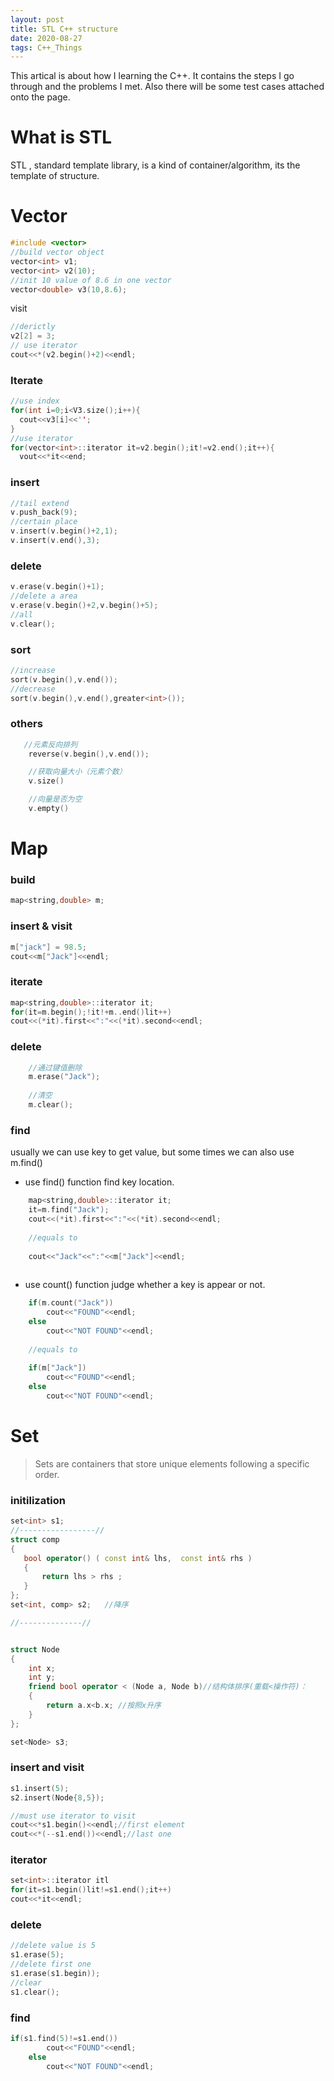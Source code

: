 ```yaml
---
layout: post
title: STL C++ structure
date: 2020-08-27
tags: C++_Things
---
```


This artical is about how I learning the C++. It contains the steps I go through and the problems I met. Also there will be some test cases attached onto the page.

# What is STL  
STL , standard template  library, is a kind of container/algorithm, its the template of structure.
 
# Vector

```C++
#include <vector>
//build vector object
vector<int> v1;
vector<int> v2(10);
//init 10 value of 8.6 in one vector
vector<double> v3(10,8.6);
```
visit  

```C++  
//derictly 
v2[2] = 3;
// use iterator
cout<<*(v2.begin()+2)<<endl;
```
### Iterate  
```C++
//use index
for(int i=0;i<V3.size();i++){
  cout<<v3[i]<<'';
}
//use iterator
for(vector<int>::iterator it=v2.begin();it!=v2.end();it++){
  vout<<*it<<end;
```   
### insert
```C++
//tail extend
v.push_back(9);
//certain place
v.insert(v.begin()+2,1);
v.insert(v.end(),3);
```
### delete
```C++
v.erase(v.begin()+1);
//delete a area
v.erase(v.begin()+2,v.begin()+5);
//all
v.clear();
```
### sort
```C++
//increase
sort(v.begin(),v.end());
//decrease
sort(v.begin(),v.end(),greater<int>());
```
### others
```C++
   //元素反向排列
    reverse(v.begin(),v.end());

    //获取向量大小（元素个数）
    v.size()

	//向量是否为空
	v.empty()
```  

# **Map**  
### build  
```C++
map<string,double> m;
```
### insert & visit
```C++
m["jack"] = 98.5;
cout<<m["Jack"]<<endl;
```
### iterate
```C++
map<string,double>::iterator it;
for(it=m.begin();!it!+m..end()lit++)
cout<<(*it).first<<":"<<(*it).second<<endl;
```
### delete
```C++
    //通过键值删除
    m.erase("Jack");
    
    //清空
    m.clear();
```
### find
usually we can use key to get value, but some times we can also use m.find()  
* use find() function find key location.
```C++
    map<string,double>::iterator it;
    it=m.find("Jack");
    cout<<(*it).first<<":"<<(*it).second<<endl;
    
    //equals to
    
    cout<<"Jack"<<":"<<m["Jack"]<<endl;
    
```
* use count() function judge whether a key is appear or not. 
```C++
    if(m.count("Jack"))
        cout<<"FOUND"<<endl;
    else
        cout<<"NOT FOUND"<<endl;
	
	//equals to
	
    if(m["Jack"])
        cout<<"FOUND"<<endl;
    else
        cout<<"NOT FOUND"<<endl;
```

# **Set**  
>Sets are containers that store unique elements following a specific order.  

### initilization
```C++
set<int> s1;    
//-----------------//
struct comp
{
   bool operator() ( const int& lhs,  const int& rhs )
   {
       return lhs > rhs ;
   }
};
set<int, comp> s2;   //降序

//--------------//


struct Node
{
    int x;
    int y;
    friend bool operator < (Node a, Node b)//结构体排序(重载<操作符)：
    {
        return a.x<b.x; //按照x升序
    }
};

set<Node> s3;
```

### insert and visit  
```C++
s1.insert(5);
s2.insert(Node{8,5});

//must use iterator to visit
cout<<*s1.begin()<<endl;//first element
cout<<*(--s1.end())<<endl;//last one
```
### iterator
```C++
set<int>::iterator itl
for(it=s1.begin()lit!=s1.end();it++)
cout<<*it<<endl;
```
### delete
```C++
//delete value is 5
s1.erase(5);
//delete first one 
s1.erase(s1.begin));
//clear
s1.clear();
```
### find
```C++
if(s1.find(5)!=s1.end())
        cout<<"FOUND"<<endl;
    else
        cout<<"NOT FOUND"<<endl;
```